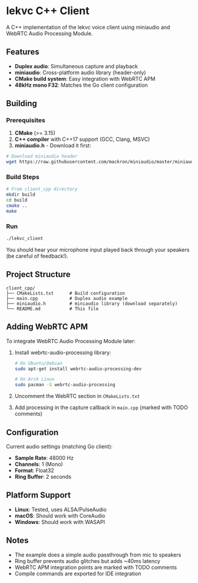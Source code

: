 # lekvc C++ Client

A C++ implementation of the lekvc voice client using miniaudio and WebRTC Audio Processing Module.

## Features

- **Duplex audio**: Simultaneous capture and playback
- **miniaudio**: Cross-platform audio library (header-only)
- **CMake build system**: Easy integration with WebRTC APM
- **48kHz mono F32**: Matches the Go client configuration

## Building

### Prerequisites

1. **CMake** (>= 3.15)
2. **C++ compiler** with C++17 support (GCC, Clang, MSVC)
3. **miniaudio.h** - Download it first:

```bash
# Download miniaudio header
wget https://raw.githubusercontent.com/mackron/miniaudio/master/miniaudio.h
```

### Build Steps

```bash
# From client_cpp directory
mkdir build
cd build
cmake ..
make
```

### Run

```bash
./lekvc_client
```

You should hear your microphone input played back through your speakers (be careful of feedback!).

## Project Structure

```
client_cpp/
├── CMakeLists.txt      # Build configuration
├── main.cpp            # Duplex audio example
├── miniaudio.h         # miniaudio library (download separately)
└── README.md           # This file
```

## Adding WebRTC APM

To integrate WebRTC Audio Processing Module later:

1. Install webrtc-audio-processing library:
   ```bash
   # On Ubuntu/Debian
   sudo apt-get install webrtc-audio-processing-dev
   
   # On Arch Linux
   sudo pacman -S webrtc-audio-processing
   ```

2. Uncomment the WebRTC section in `CMakeLists.txt`

3. Add processing in the capture callback in `main.cpp` (marked with TODO comments)

## Configuration

Current audio settings (matching Go client):
- **Sample Rate**: 48000 Hz
- **Channels**: 1 (Mono)
- **Format**: Float32
- **Ring Buffer**: 2 seconds

## Platform Support

- **Linux**: Tested, uses ALSA/PulseAudio
- **macOS**: Should work with CoreAudio
- **Windows**: Should work with WASAPI

## Notes

- The example does a simple audio passthrough from mic to speakers
- Ring buffer prevents audio glitches but adds ~40ms latency
- WebRTC APM integration points are marked with TODO comments
- Compile commands are exported for IDE integration

